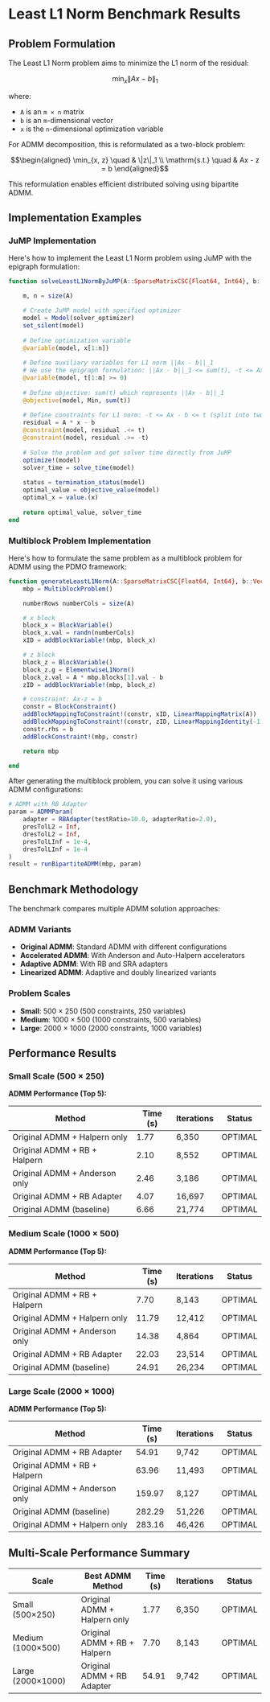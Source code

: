 # Least L1 Norm Benchmark Results

## Problem Formulation

The Least L1 Norm problem aims to minimize the L1 norm of the residual:

```math 
\min_{x} \|Ax - b\|_1
```

where:
- `A` is an `m × n` matrix 
- `b` is an `m`-dimensional vector
- `x` is the `n`-dimensional optimization variable

For ADMM decomposition, this is reformulated as a two-block problem:

```math
\begin{aligned}
\min_{x, z} \quad & \|z\|_1 \\
\mathrm{s.t.} \quad & Ax - z = b
\end{aligned}
```

This reformulation enables efficient distributed solving using bipartite ADMM.

## Implementation Examples

### JuMP Implementation

Here's how to implement the Least L1 Norm problem using JuMP with the epigraph formulation:

```julia
function solveLeastL1NormByJuMP(A::SparseMatrixCSC{Float64, Int64}, b::Vector{Float64}, solver_optimizer=SCS.Optimizer; warmup=false)

    m, n = size(A)

    # Create JuMP model with specified optimizer
    model = Model(solver_optimizer)
    set_silent(model)
    
    # Define optimization variable
    @variable(model, x[1:n])
    
    # Define auxiliary variables for L1 norm ||Ax - b||_1
    # We use the epigraph formulation: ||Ax - b||_1 <= sum(t), -t <= Ax - b <= t
    @variable(model, t[1:m] >= 0)
    
    # Define objective: sum(t) which represents ||Ax - b||_1
    @objective(model, Min, sum(t))
    
    # Define constraints for L1 norm: -t <= Ax - b <= t (split into two constraints)
    residual = A * x - b
    @constraint(model, residual .<= t)
    @constraint(model, residual .>= -t)
    
    # Solve the problem and get solver time directly from JuMP
    optimize!(model)
    solver_time = solve_time(model)
    
    status = termination_status(model)
    optimal_value = objective_value(model)
    optimal_x = value.(x)
    
    return optimal_value, solver_time
end
```

### Multiblock Problem Implementation

Here's how to formulate the same problem as a multiblock problem for ADMM using the PDMO framework:

```julia
function generateLeastL1Norm(A::SparseMatrixCSC{Float64, Int64}, b::Vector{Float64})
    mbp = MultiblockProblem() 

    numberRows numberCols = size(A)

    # x block 
    block_x = BlockVariable()  
    block_x.val = randn(numberCols)
    xID = addBlockVariable!(mbp, block_x)

    # z block 
    block_z = BlockVariable()
    block_z.g = ElementwiseL1Norm()
    block_z.val = A * mbp.blocks[1].val - b 
    zID = addBlockVariable!(mbp, block_z)

    # constraint: Ax-z = b
    constr = BlockConstraint() 
    addBlockMappingToConstraint!(constr, xID, LinearMappingMatrix(A))
    addBlockMappingToConstraint!(constr, zID, LinearMappingIdentity(-1.0))
    constr.rhs = b
    addBlockConstraint!(mbp, constr)

    return mbp

end
```

After generating the multiblock problem, you can solve it using various ADMM configurations:

```julia
# ADMM with RB Adapter
param = ADMMParam(
    adapter = RBAdapter(testRatio=10.0, adapterRatio=2.0),
    presTolL2 = Inf,
    dresTolL2 = Inf,
    presTolLInf = 1e-4,
    dresTolLInf = 1e-4
)
result = runBipartiteADMM(mbp, param)
```

## Benchmark Methodology

The benchmark compares multiple ADMM solution approaches:

### ADMM Variants
- **Original ADMM**: Standard ADMM with different configurations
- **Accelerated ADMM**: With Anderson and Auto-Halpern accelerators
- **Adaptive ADMM**: With RB and SRA adapters
- **Linearized ADMM**: Adaptive and doubly linearized variants

### Problem Scales
- **Small**: 500 × 250 (500 constraints, 250 variables)
- **Medium**: 1000 × 500 (1000 constraints, 500 variables)
- **Large**: 2000 × 1000 (2000 constraints, 1000 variables)

## Performance Results

### Small Scale (500 × 250)

**ADMM Performance (Top 5):**

| Method | Time (s) | Iterations | Status |
|--------|----------|------------|--------|
| Original ADMM + Halpern only | 1.77 | 6,350 | OPTIMAL |
| Original ADMM + RB + Halpern | 2.10 | 8,552 | OPTIMAL |
| Original ADMM + Anderson only | 2.46 | 3,186 | OPTIMAL |
| Original ADMM + RB Adapter | 4.07 | 16,697 | OPTIMAL |
| Original ADMM (baseline) | 6.66 | 21,774 | OPTIMAL |

### Medium Scale (1000 × 500)

**ADMM Performance (Top 5):**

| Method | Time (s) | Iterations | Status |
|--------|----------|------------|--------|
| Original ADMM + RB + Halpern | 7.70 | 8,143 | OPTIMAL |
| Original ADMM + Halpern only | 11.79 | 12,412 | OPTIMAL |
| Original ADMM + Anderson only | 14.38 | 4,864 | OPTIMAL |
| Original ADMM + RB Adapter | 22.03 | 23,514 | OPTIMAL |
| Original ADMM (baseline) | 24.91 | 26,234 | OPTIMAL |

### Large Scale (2000 × 1000)

**ADMM Performance (Top 5):**

| Method | Time (s) | Iterations | Status |
|--------|----------|------------|--------|
| Original ADMM + RB Adapter | 54.91 | 9,742 | OPTIMAL |
| Original ADMM + RB + Halpern | 63.96 | 11,493 | OPTIMAL |
| Original ADMM + Anderson only | 159.97 | 8,127 | OPTIMAL |
| Original ADMM (baseline) | 282.29 | 51,226 | OPTIMAL |
| Original ADMM + Halpern only | 283.16 | 46,426 | OPTIMAL |

## Multi-Scale Performance Summary

| Scale | Best ADMM Method | Time (s) | Iterations | Status |
|-------|------------------|----------|------------|---------|
| Small (500×250) | Original ADMM + Halpern only | 1.77 | 6,350 | OPTIMAL |
| Medium (1000×500) | Original ADMM + RB + Halpern | 7.70 | 8,143 | OPTIMAL |
| Large (2000×1000) | Original ADMM + RB Adapter | 54.91 | 9,742 | OPTIMAL |

